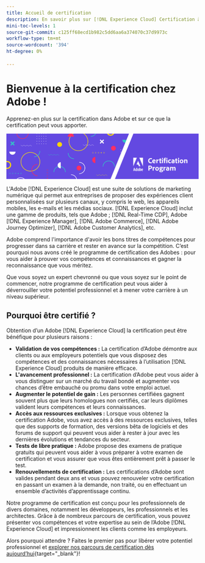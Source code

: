 ```yaml
---
title: Accueil de certification
description: En savoir plus sur [!DNL Experience Cloud] Certification à l’Adobe. Découvrez ce que la certification peut vous apporter.
mini-toc-levels: 1
source-git-commit: c125ff68ecd1b982c5dd6aa6a374070c37d9973c
workflow-type: tm+mt
source-wordcount: '394'
ht-degree: 0%

---
```


# Bienvenue à la certification chez Adobe !

Apprenez-en plus sur la certification dans Adobe et sur ce que la certification peut vous apporter.

![Bannière](/help/certifications/assets/home_banner_narrow.png)

L&#39;Adobe [!DNL Experience Cloud] est une suite de solutions de marketing numérique qui permet aux entreprises de proposer des expériences client personnalisées sur plusieurs canaux, y compris le web, les appareils mobiles, les e-mails et les médias sociaux. [!DNL Experience Cloud] inclut une gamme de produits, tels que Adobe ; [!DNL Real-Time CDP], Adobe [!DNL Experience Manager], [!DNL Adobe Commerce], [!DNL Adobe Journey Optimizer], [!DNL Adobe Customer Analytics], etc.

Adobe comprend l&#39;importance d&#39;avoir les bons titres de compétences pour progresser dans sa carrière et rester en avance sur la compétition. C’est pourquoi nous avons créé le programme de certification des Adobes : pour vous aider à prouver vos compétences et connaissances et gagner la reconnaissance que vous méritez.

Que vous soyez un expert chevronné ou que vous soyez sur le point de commencer, notre programme de certification peut vous aider à déverrouiller votre potentiel professionnel et à mener votre carrière à un niveau supérieur.

## Pourquoi être certifié ?

Obtention d’un Adobe [!DNL Experience Cloud] la certification peut être bénéfique pour plusieurs raisons :

* **Validation de vos compétences :** La certification d’Adobe démontre aux clients ou aux employeurs potentiels que vous disposez des compétences et des connaissances nécessaires à l’utilisation [!DNL Experience Cloud] produits de manière efficace.
* **L&#39;avancement professionnel :** La certification d’Adobe peut vous aider à vous distinguer sur un marché du travail bondé et augmenter vos chances d’être embauché ou promu dans votre emploi actuel.
* **Augmenter le potentiel de gain :** Les personnes certifiées gagnent souvent plus que leurs homologues non certifiés, car leurs diplômes valident leurs compétences et leurs connaissances.
* **Accès aux ressources exclusives :** Lorsque vous obtenez la certification Adobe, vous avez accès à des ressources exclusives, telles que des supports de formation, des versions bêta de logiciels et des forums de support qui peuvent vous aider à rester à jour avec les dernières évolutions et tendances du secteur.
* **Tests de libre pratique :** Adobe propose des examens de pratique gratuits qui peuvent vous aider à vous préparer à votre examen de certification et vous assurer que vous êtes entièrement prêt à passer le test.
* **Renouvellements de certification :** Les certifications d’Adobe sont valides pendant deux ans et vous pouvez renouveler votre certification en passant un examen à la demande, non traité, ou en effectuant un ensemble d’activités d’apprentissage continu.

Notre programme de certification est conçu pour les professionnels de divers domaines, notamment les développeurs, les professionnels et les architectes. Grâce à de nombreux parcours de certification, vous pouvez présenter vos compétences et votre expertise au sein de l’Adobe [!DNL Experience Cloud] et impressionnent les clients comme les employeurs.

Alors pourquoi attendre ? Faites le premier pas pour libérer votre potentiel professionnel et [explorer nos parcours de certification dès aujourd’hui](https://experienceleague.adobe.com/docs/certification/certification/getting-started.html?lang=en){target="_blank"}!

